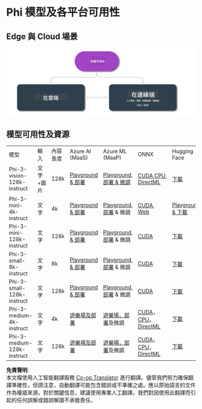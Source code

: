 <!--
CO_OP_TRANSLATOR_METADATA:
{
  "original_hash": "1f15470a0551a0b11880b949b6ab022a",
  "translation_date": "2025-04-04T17:29:10+00:00",
  "source_file": "md\\01.Introduction\\01\\01.Edgeandcloud.md",
  "language_code": "hk"
}
-->
# Phi 模型及各平台可用性

## Edge 與 Cloud 場景

![EdgeCloud](../../../../../translated_images/01.phiedgecloud.b0223093d5c9be1e3050490fca4a8b42a0ea7445386aefc1e5b3f25d122b589d.hk.png)

## 模型可用性及資源

| | | | | | | | | |
|-|-|-|-|-|-|-|-|-|
|模型|輸入|內容長度|Azure AI (MaaS)|Azure ML (MaaP)|ONNX|Hugging Face|Ollama|Nvidia NIM|
|Phi-3-vision-128k-instruct|文字+圖片|128k|[Playground & 部署](https://ai.azure.com/explore/models/Phi-3-vision-128k-instruct/version/2/registry/azureml)|[Playground, 部署 & 微調](https://ml.azure.com/registries/azureml/models/Phi-3-vision-128k-instruct/version/2)|[CUDA](https://huggingface.co/microsoft/Phi-3-vision-128k-instruct-onnx-cuda/tree/main),[CPU](https://huggingface.co/microsoft/Phi-3-vision-128k-instruct-onnx-cpu/tree/main), [DirectML](https://huggingface.co/microsoft/Phi-3-vision-128k-instruct-onnx-directml/tree/main)|[下載](https://huggingface.co/microsoft/Phi-3-vision-128k-instruct)|-NA-|[NIM APIs](https://build.nvidia.com/microsoft/phi-3-vision-128k-instruct)|
|Phi-3-mini-4k-instruct|文字|4k|[Playground & 部署](https://aka.ms/phi3-mini-4k-azure-ml)|[Playground, 部署](https://aka.ms/phi3-mini-4k-azure-ml) & 微調|[CUDA](https://huggingface.co/microsoft/Phi-3-mini-4k-instruct-onnx), [Web](https://huggingface.co/microsoft/Phi-3-mini-4k-instruct-onnx)|[Playground & 下載](https://huggingface.co/chat/models/microsoft/Phi-3-mini-4k-instruct)|[GGUF](https://huggingface.co/microsoft/Phi-3-mini-4k-instruct-gguf)|[NIM APIs](https://build.nvidia.com/microsoft/phi-3-mini-4k)|
|Phi-3-mini-128k-instruct|文字|128k|[Playground & 部署](https://ai.azure.com/explore/models/Phi-3-mini-128k-instruct/version/9/registry/azureml)|[Playground, 部署](https://ai.azure.com/explore/models/Phi-3-mini-128k-instruct/version/9/registry/azureml) & 微調|[CUDA](https://huggingface.co/microsoft/Phi-3-mini-128k-instruct-onnx)|[下載](https://huggingface.co/microsoft/Phi-3-mini-128k-instruct-onnx)|-NA-|[NIM APIs](https://build.nvidia.com/microsoft/phi-3-mini)|
|Phi-3-small-8k-instruct|文字|8k|[Playground & 部署](https://ml.azure.com/registries/azureml/models/Phi-3-small-8k-instruct/version/2)|[Playground, 部署](https://ai.azure.com/explore/models/Phi-3-small-8k-instruct/version/2/registry/azureml) & 微調|[CUDA](https://huggingface.co/microsoft/Phi-3-small-8k-instruct-onnx-cuda)|[下載](https://huggingface.co/microsoft/Phi-3-small-8k-instruct-onnx-cuda)|-NA-|[NIM APIs](https://build.nvidia.com/microsoft/phi-3-small-8k-instruct?docker=false)|
|Phi-3-small-128k-instruct|文字|128k|[Playground & 部署](https://ai.azure.com/explore/models/Phi-3-small-128k-instruct/version/2/registry/azureml)|[Playground, 部署](https://ml.azure.com/registries/azureml/models/Phi-3-small-128k-instruct/version/2) & 微調|[CUDA](https://huggingface.co/microsoft/Phi-3-medium-128k-instruct-onnx-cuda)|[下載](https://huggingface.co/microsoft/Phi-3-small-128k-instruct)|-NA-|[NIM APIs](https://build.nvidia.com/microsoft/phi-3-small-128k-instruct?docker=false)|
|Phi-3-medium-4k-instruct|文字|4k|[遊樂場及部署](https://huggingface.co/microsoft/Phi-3-medium-4k-instruct)|[遊樂場，部署](https://ml.azure.com/registries/azureml/models/Phi-3-medium-4k-instruct/version/2)及微調|[CUDA](https://huggingface.co/microsoft/Phi-3-medium-4k-instruct-onnx-cuda/tree/main)，[CPU](https://huggingface.co/microsoft/Phi-3-medium-4k-instruct-onnx-cpu/tree/main)，[DirectML](https://huggingface.co/microsoft/Phi-3-medium-4k-instruct-onnx-directml/tree/main)|[下載](https://huggingface.co/microsoft/Phi-3-medium-4k-instruct)|-NA-|[NIM APIs](https://build.nvidia.com/microsoft/phi-3-medium-4k-instruct?docker=false)|
|Phi-3-medium-128k-instruct|文字|128k|[遊樂場及部署](https://ai.azure.com/explore/models/Phi-3-medium-128k-instruct/version/2)|[遊樂場，部署](https://ml.azure.com/registries/azureml/models/Phi-3-medium-128k-instruct/version/2)及微調|[CUDA](https://huggingface.co/microsoft/Phi-3-medium-128k-instruct-onnx-cuda/tree/main)，[CPU](https://huggingface.co/microsoft/Phi-3-medium-128k-instruct-onnx-cpu/tree/main)，[DirectML](https://huggingface.co/microsoft/Phi-3-medium-128k-instruct-onnx-directml/tree/main)|[下載](https://huggingface.co/microsoft/Phi-3-medium-128k-instruct)|-NA-|-NA-|

**免責聲明**:  
本文檔使用人工智能翻譯服務 [Co-op Translator](https://github.com/Azure/co-op-translator) 進行翻譯。儘管我們努力確保翻譯準確性，但請注意，自動翻譯可能包含錯誤或不準確之處。應以原始語言的文件作為權威來源。對於關鍵信息，建議使用專業人工翻譯。我們對因使用此翻譯而引起的任何誤解或錯誤解讀不承擔責任。